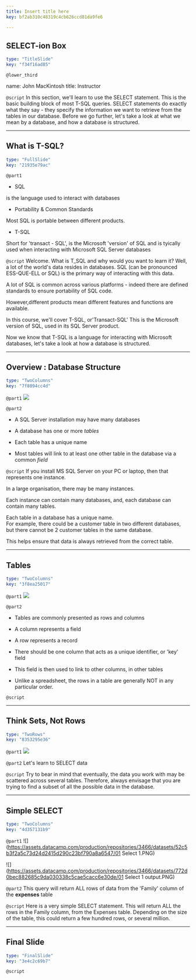 ```yaml
---
title: Insert title here
key: bf2ab310c48319c4cb626ccd81da9fe6

---
```

## SELECT-ion Box

```yaml
type: "TitleSlide"
key: "f34f16ad85"
```

`@lower_third`

name: John MacKintosh
title: Instructor


`@script`
In this section, we'll learn to use the SELECT statement. 
This is the basic building block of most T-SQL queries.
SELECT statements do exactly what they say - they specify the information we want to retrieve from the tables in our database.
Before we go further, let's take a look at what we mean by a database, and how a database is structured.


---
## What is T-SQL?

```yaml
type: "FullSlide"
key: "21935e79ac"
```

`@part1`
- SQL

 is the language used to interact with databases

- Portability & Common Standards

Most SQL is portable between different products. 

- T-SQL
 
Short for 'transact - SQL', is the Microsoft 'version' of SQL and is  tyically used when interacting with Microsoft SQL Server databases


`@script`
Welcome. 
What is T_SQL and why would you want to learn it?
Well, a lot of the world's data resides in databases. 
SQL (can be pronounced ESS-QUE-ELL or SQL) is the primary way of interacting with this data. 

A lot of SQL is common across various platforms - indeed there are defined standards to ensure portability of SQL code. 

However,different products mean different features and functions are available.
 
In this course, we'll cover T-SQL, or'Transact-SQL' 
This is the Microsoft version of SQL, used in its SQL Server product.

Now we know that T-SQL is a language for interacting with Microsoft databases,  let's take a look at how a database is structured.


---
## Overview : Database Structure

```yaml
type: "TwoColumns"
key: "7f8094cc4d"
```

`@part1`
![](https://assets.datacamp.com/production/repositories/3466/datasets/5529b1afa3d94b2af37c088a6c1c796f82da8b09/database-schema-1895779_640.png)


`@part2`
- A SQL Server installation may have many databases

- A database has one or more _tables_

- Each table has a unique name

- Most tables will link to at least one other table in the database via a common _field_


`@script`
If you install MS SQL Server on your PC or laptop, then that represents one instance. 

In a large organisation, there may be many instances. 

Each instance can contain many databases, and, each database can contain many tables.
 
Each table in a database has a unique name.  
For example, there could be a customer table in two different databases, but there cannot be 2 customer tables in the same database.
 
This helps ensure that data is always retrieved from the correct table.


---
## Tables

```yaml
type: "TwoColumns"
key: "3f8ea25017"
```

`@part1`
![](https://assets.datacamp.com/production/repositories/3466/datasets/6a7185129b4f4630129e6c28e43b95b465795243/spreadsheet-147749_640.png)


`@part2`
- Tables are commonly presented as rows and columns

- A column represents a field

- A row represents a record

- There should be one column that acts as a unique identifier, or 'key' field

- This field is then used to link to other columns, in other tables

- Unlike a spreadsheet, the rows in a table are generally NOT in any particular order.


`@script`



---
## Think Sets, Not Rows

```yaml
type: "TwoRows"
key: "8353295e36"
```

`@part1`
![](https://assets.datacamp.com/production/repositories/3466/datasets/73c487f1801a9db8393081bc190cd834ad4140dc/venn-diagram-41218_640.png)


`@part2`
Let's learn to SELECT data


`@script`
Try to bear in mind that eventually, the data you work with may be scattered across several tables. Therefore, always envisage that you are trying to find a subset of all the possible data in the database.


---
## Simple SELECT

```yaml
type: "TwoColumns"
key: "4d357131b9"
```

`@part1`
![](https://assets.datacamp.com/production/repositories/3466/datasets/52c5b3f2a5c73d24d2415d290c23bf790a8a6547/01 Select 1.PNG)

![](https://assets.datacamp.com/production/repositories/3466/datasets/772d0bec882685c9da030338c5cae5cacc6e30de/01 Select 1 output.PNG)


`@part2`
This query will return ALL rows of data from the 'Family' column of the **expenses** table


`@script`
Here is a very simple SELECT statement. This will return ALL the rows in the Family column, from the Expenses table. Depending on the size of the table, this could return a few hundred rows, or several million.


---
## Final Slide

```yaml
type: "FinalSlide"
key: "3e4c2c69b7"
```

`@script`


